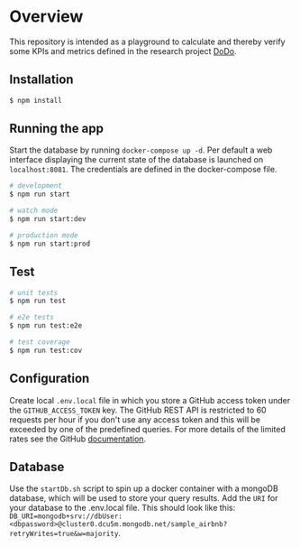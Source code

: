 # Overview

This repository is intended as a playground to calculate and thereby verify some KPIs and metrics defined in the research project [DoDo](https://fraunhofer-iem.github.io/dodo-web/).

## Installation

```bash
$ npm install
```

## Running the app

Start the database by running `docker-compose up -d`. Per default a web interface displaying the current state of the database is launched on `localhost:8081`. The credentials are defined in the docker-compose file.

```bash
# development
$ npm run start

# watch mode
$ npm run start:dev

# production mode
$ npm run start:prod
```

## Test

```bash
# unit tests
$ npm run test

# e2e tests
$ npm run test:e2e

# test coverage
$ npm run test:cov
```

## Configuration

Create local `.env.local` file in which you store a GitHub access token under the `GITHUB_ACCESS_TOKEN` key. The GitHub REST API is restricted to 60 requests per hour if you don't use any access token and this will be exceeded by one of the predefined queries. For more details of the limited rates see the GitHub [documentation](https://docs.github.com/en/rest/overview/resources-in-the-rest-api#rate-limiting).

## Database

Use the `startDb.sh` script to spin up a docker container with a mongoDB database, which will be used to store your query results. Add the `URI` for your database to the .env.local file.
This should look like this: `DB_URI=mongodb+srv://dbUser:<dbpassword>@cluster0.dcu5m.mongodb.net/sample_airbnb?retryWrites=true&w=majority`.

